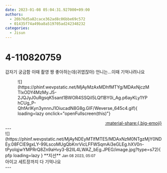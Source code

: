 ```yaml
---
date: 2023-01-08 05:04:31.927000+09:00
authors:
  - 20b76d5a82cace362ad8c06bbe69c572
  - 01435f74a49ba8a519705ad242348232
categories:
  - Jisun
---
```


# 4-110820759

<div class="post-container" markdown="1">
<div class="content-container md-sidebar__scrollwrap" markdown="1">

갑자기 궁금함 이때 촬영 짱 좋아하는데(귀엽잖아) 언니는...이때 기억나려나요
<figure markdown="1">
![](https://phinf.wevpstatic.net/MjAyMzAxMDhfMTYg/MDAxNjczMTIxODY4MzMy.J5-2JQJyJ0uRgsqK5sant1BWOR4SSQiI5LQf1BY0i_Ag.p6ayKLy1YPhCUg_P-QhfArIKyn3ynnnJ1OiucadN8G8g.GIF/Weverse_645c4.gif){ loading=lazy onclick="openFullscreen(this)"}
</figure>


</div>
</div>

<div style="text-align: right;" markdown="1">
<a href="https://weverse.io/fromis9/fanpost/4-110820759" style="text-align: right;">:material-share:{.big-emoji}</a>
</div>
---

<div class="comments-container md-sidebar__scrollwrap" markdown="1">
<div class="comment" markdown="1">
<div class='id-container' markdown="1">
![](https://phinf.wevpstatic.net/MjAyNDEyMTlfMTE5/MDAxNzM0NTgzMjY0NDEy.08FClE9gxLY-99LscoMUgQbKnrVicLFFWSqmAi3eGLEg.hXV0n-tPyoIqjwYMPRrQ8Zn9aHvy3-B2llL4LWAZ_bEg.JPEG/image.jpg?type=s72){ pfp loading=lazy }
**<span class="artist">지선</span>** <small>Jan 08 2023, 05:07</small><br>
</div>
<div class='comment-body' markdown="1">
아이고 세트장까지 다 기억나요
</div>
</div>
</div>
---
